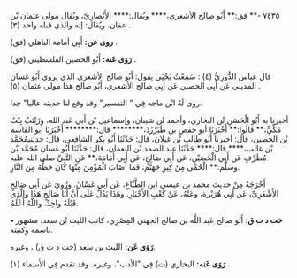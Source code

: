 ٧٤٣٥ -** فق:** أَبُو صالح الأشعري،**** ويُقال:**** الأَنْصارِيّ، ويُقال مولى عثمان بْن عفان، ويُقال: إنه والذي قبله واحد (٣) .

**روى عن:** أَبِي أمامة الباهلي (فق) .

**رَوَى عَنه:** أَبُو الحصين الفلسطيني (فق) .

قال عباس الدُّورِيُّ (٤) : سَمِعْتُ يَحْيَى يقول: أَبُو صالح الأشعري الذي يروي أَبُو غسان المديني عَن أَبِي الحصين عَن أَبِي صالح الأشعري، أَبُو صالح هذا مولى عثمان (٥) .

روى لَهُ ابْن ماجه فِي " التفسير" وقد وقع لنا حديثه عاليا" جدا.

أخبرنا به أَبُو الْحَسَنِ بْن البخاري، وأحمد بْن شيبان، وإسماعيل بْن أَبي عَبد الله، وزَيْنَبُ بِنْتُ مَكِّيٍّ،** قَالُوا:** أَخْبَرَنَا أبو حفص بن طَبَرْزَذَ،******** قال:******** أَخْبَرَنَا أبو القاسم بْن الحصين، قال: أخبرنا أَبُو طالب بْن غيلان، قال: حَدَّثَنَا أَبُو بكر الشافعي، قال: حدثنيمُحَمَّد بْن غالب،**** قال:**** حَدَّثَنَا عبد الصمد بْن النعمان، قال: حَدَّثَنَا أَبُو غسان مُحَمَّد بْن مُطَرِّفٍ عَن أَبِي الْحُصَيْنِ، عَن أَبِي صَالِحٍ، عَن أَبِي أُمَامَةَ،** عَنِ النَّبِيِّ صلى الله عليه وسَلَّمَ:** الْحُمَّى مِنْ كِيرِ جَهَنَّمَ، فَمَا أَصْابَ الْمُؤْمِنَ مِنْهَا كَانَ حَظُّهُ مِنَ النَّارِ.

أَخْرَجَهُ مِنْ حديث محمد بن عيسى ابن الطَّبَّاعِ، عَن أَبِي غَسَّانَ. ورُوِيَ عَن أَبِي صَالِحٍ الأَشْعَرِيِّ، عَن أَبِي هُرَيْرة، وعَنْهُ، عَنْ كَعْبِ الأَحْبَارِ. وهَذَا يَدُلُّ عَلَى أَنَّ أَبَا صَالِحٍ هَذَا والَّذِي قَبْلَهُ واحِدٌ، واللَّهُ أَعْلَمُ.

**• خت د ت ق:** أَبُو صالح عَبد اللَّه بن صالح الجهني المِصْرِي، كاتب الليث بْن سعد، مشهور باسمه وكنيته.

**رَوَى عَن:** الليث بن سعد (خت د ت ق) ، وغيره.

**رَوَى عَنه:** البخاري (ت) فِي "الأدب"، وغيره. وقد تقدم فِي الأَسماء (١) .